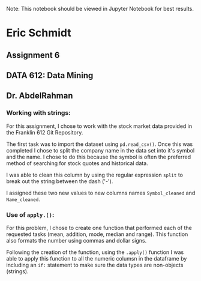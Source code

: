 Note: This notebook should be viewed in Jupyter Notebook for best results.

# Eric Schmidt

## Assignment 6
## DATA 612: Data Mining
## Dr. AbdelRahman

### Working with strings:
For this assignment, I chose to work with the stock market data provided in the Franklin 612 Git Repository.

The first task was to import the dataset using `pd.read_csv()`. Once this was completed I chose to split the company name in the data set into it's symbol and the name. I chose to do this because the symbol is often the preferred method of searching for stock quotes and historical data.

I was able to clean this column by using the regular expression `split` to break out the string between the dash ('-').

I assigned these two new values to new columns names `Symbol_cleaned` and `Name_cleaned`.

### Use of `apply.()`:
For this problem, I chose to create one function that performed each of the requested tasks (mean, addition, mode, median and range). This function also formats the number using commas and dollar signs.

Following the creation of the function, using the `.apply()` function I was able to apply this function to all the numeric columsn in the dataframe by including an `if:` statement to make sure the data types are non-objects (strings).

